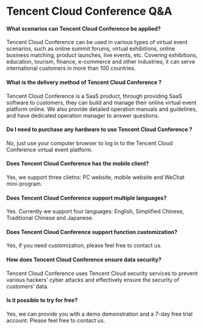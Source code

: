 # Tencent Cloud Conference Q&A

#### What scenarios can Tencent Cloud Conference be applied?

Tencent Cloud Conference  can be used in various types of virtual event scenarios, such as online summit forums, virtual exhibitions, online business matching, product launches, live events, etc. Covering exhibitions, education, tourism, finance, e-commerce and other industries, it can serve international customers in more than 100 countries.

#### What is the delivery method of Tencent Cloud Conference ?

Tencent Cloud Conference  is a SaaS product, through providing SaaS software to customers, they can build and manage their online virtual event platform online. We also provide detailed operation manuals and guidelines, and have dedicated operation manager to answer questions.

#### Do I need to purchase any hardware to use Tencent Cloud Conference ?

No, just use your computer browser to log in to the Tencent Cloud Conference  virtual event platform.

#### Does Tencent Cloud Conference  has the mobile client?

Yes, we support three clietns: PC website, mobile website and WeChat mini-program.

#### Does Tencent Cloud Conference  support multiple languages?

Yes. Currently we support four languages: English, Simplified Chinese, Traditional Chinese and Japanese.

#### Does Tencent Cloud Conference  support function customization?

Yes, if you need customization, please feel free to contact us.

#### How does Tencent Cloud Conference  ensure data security?

Tencent Cloud Conference  uses Tencent Cloud security services to prevent various hackers’ cyber attacks and effectively ensure the security of customers’ data.

#### Is it possible to try for free?

Yes, we can provide you with a demo demonstration and a 7-day free trial account. Please feel free to contact us.